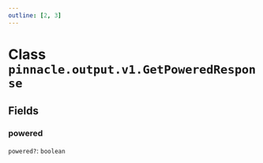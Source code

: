 ```yaml
---
outline: [2, 3]
---
```


# Class `pinnacle.output.v1.GetPoweredResponse`




## Fields

### powered <Badge type="danger" text="nullable" />

`powered?`: <code>boolean</code>




